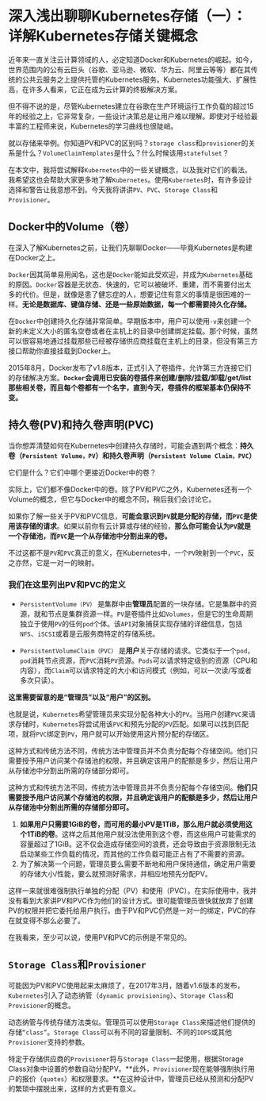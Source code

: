 # 深入浅出聊聊Kubernetes存储（一）：详解Kubernetes存储关键概念

近年来一直关注云计算领域的人，必定知道Docker和Kubernetes的崛起。如今，世界范围内的公有云巨头（谷歌、亚马逊、微软、华为云、阿里云等等）都在其传统的公共云服务之上提供托管的Kubernetes服务。Kubernetes功能强大、扩展性高，在许多人看来，它正在成为云计算的终极解决方案。

但不得不说的是，尽管Kubernetes建立在谷歌在生产环境运行工作负载的超过15年的经验之上，它非常复杂，一些设计决策总是让用户难以理解。即使对于经验最丰富的工程师来说，Kubernetes的学习曲线也很陡峭。

就以存储来举例。你知道PV和PVC的区别吗？`storage class`和`provisioner`的关系是什么？`VolumeClaimTemplates`是什么？什么时候该用`statefulset`？


在本文中，我将尝试解释`Kubernetes`中的一些关键概念，以及我对它们的看法。我希望这也会帮助大家更多地了解`Kubernetes`。使用`Kubernetes`时，有许多设计选择和警告让我意想不到。今天我将讲讲`PV`、`PVC`、`Storage Class`和`Provisioner`。

## Docker中的Volume（卷）

在深入了解Kubernetes之前，让我们先聊聊Docker——毕竟Kubernetes是构建在Docker之上。

`Docker`因其简单易用闻名，这也是`Docker`能如此受欢迎，并成为`Kubernetes`基础的原因。`Docker`容器是无状态、快速的，它可以被破坏、重建，而不需要付出太多的代价。但是，就像是患了健忘症的人，想要记住有意义的事情是很困难的一样。**无论是数据库、键值存储、还是一些原始数据，每一个都需要持久化存储。**

在`Docker`中创建持久化存储非常简单。早期版本中，用户可以使用`-v`来创建一个新的未定义大小的匿名空卷或者在主机上的目录中创建绑定挂载。那个时候，虽然可以很容易地通过挂载那些已经被存储供应商挂载在主机上的目录，但没有第三方接口帮助你直接挂载到Docker上。

2015年8月，Docker发布了v1.8版本，正式引入了卷插件，允许第三方连接它们的存储解决方案。**`Docker`会调用已安装的卷插件来创建/删除/挂载/卸载/get/list那些相关卷，而且每个卷都有一个名字，直到今天，卷插件的框架基本仍保持不变。**


## 持久卷(PV)和持久卷声明(PVC)

当你想弄清楚如何在Kubernetes中创建持久存储时，可能会遇到两个概念：**持久卷（`Persistent Volume，PV`）和持久卷声明（`Persistent Volume Claim，PVC`）** 

它们是什么？它们中哪个更接近Docker中的卷？ 

实际上，它们都不像Docker中的卷。除了PV和PVC之外，Kubernetes还有一个Volume的概念，但它与Docker中的概念不同，稍后我们会讨论它。

如果你了解一些关于PV和PVC信息，**可能会意识到`PV`就是分配的存储，而`PVC`是使用该存储的请求**。如果以前你有云计算或存储的经验，**那么你可能会认为`PV`就是一个存储池，而`PVC`是一个从存储池中分割出来的卷。**

不过这都不是`PV`和`PVC`真正的意义，在Kubernetes中，一个`PV`映射到一个`PVC`，反之亦然，它是一对一的映射。

### 我们在这里列出PV和PVC的定义

* `PersistentVolume（PV）` 是集群中由**管理员**配置的一块存储。它是集群中的资源，就和节点是集群资源一样。`PV`是卷插件比如`Volumes`，但是它的生命周期独立于使用`PV`的任何`pod`个体。该`API`对象捕获实现存储的详细信息，包括`NFS`、`iSCSI`或着是云服务商特定的存储系统。

* `PersistentVolumeClaim（PVC）` 是**用户**关于存储的请求。它类似于一个`pod`，`pod`消耗节点资源，而`PVC`消耗`PV`资源。`Pods`可以请求特定级别的资源（CPU和内容），而`Claim`可以请求特定的大小和访问模式（例如，可以一次读/写或者多次只读）。

**这里需要留意的是“管理员”以及“用户”的区别。**

也就是说，`Kubernetes`希望管理员来实现分配各种大小的`PV`。当用户创建`PVC`来请求存储时，`Kubernetes`将尝试用该`PVC`和预先分配的`PV`匹配。如果可以找到匹配项，就将`PVC`绑定到`PV`，用户就可以开始使用这片预分配的存储区。

这种方式和传统方法不同，传统方法中管理员并不负责分配每个存储空间。他们只需要授予用户访问某个存储池的权限，并且确定该用户的配额是多少，然后让用户从存储池中分割出所需的存储部分即可。

这种方式和传统方法不同，传统方法中管理员并不负责分配每个存储空间。**他们只需要授予用户访问某个存储池的权限，并且确定该用户的配额是多少，然后让用户从存储池中分割出所需的存储部分即可。**

1. **如果用户只需要1GiB的卷，而可用的最小PV是1TiB，那么用户就必须使用这个1TiB的卷**。这样之后其他用户就没法使用到这个卷，而这些用户可能需求的容量超过了1GiB。这不仅会造成存储空间的浪费，还会导致由于资源限制无法启动某些工作负载的情况，而其他的工作负载可能正占有了不需要的资源。
2. 为了解决第一个问题，管理员要么需要不断地和用户保持通信，确定用户需要的存储大小/性能，要么就预测好需求，并相应地预先分配PV。

这样一来就很难强制执行单独的分配（PV）和使用（PVC）。在实际使用中，我并没有看到大家讲PV和PVC作为他们的设计方式。很可能管理员很快就放弃了创建PV的权限并把它委托给用户执行。由于PV和PVC仍然是一对一的绑定，PVC的存在就变得不那么必要了。

在我看来，至少可以说，使用PV和PVC的示例是不常见的。

## `Storage Class`和`Provisioner`

可能因为PV和PVC使用起来太麻烦了，在2017年3月，随着v1.6版本的发布，`Kubernetes`引入了动态纳管（`dynamic provisioning`）、`Storage Class`和`Provisioner`的概念。

动态纳管与传统存储方法类似。管理员可以使用`Storage Class`来描述他们提供的存储`“class”`。`Storage Class`可以有不同的容量限制、不同的`IOPS`或其他`Provisioner`支持的参数。

特定于存储供应商的`Provisioner`将与`Storage Class`一起使用，根据Storage Class对象中设置的参数自动分配PV。**此外，`Provisioner`现在能够强制执行用户的报价（`quotes`）和权限要求。**在这种设计中，管理员已经从预测和分配PV的繁琐中摆脱出来，这样的方式更有意义。



